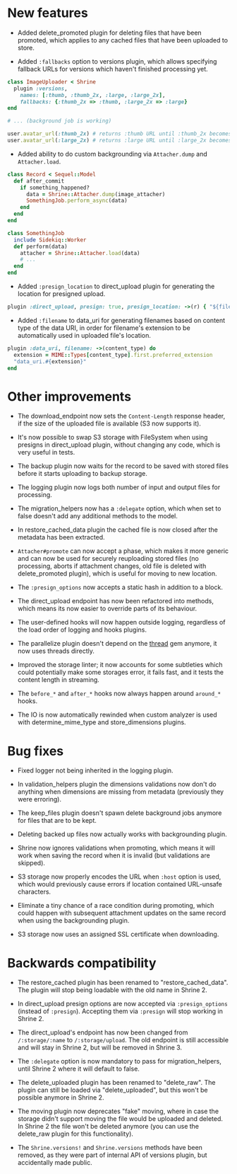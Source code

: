 New features
============

* Added delete_promoted plugin for deleting files that have been promoted, which
  applies to any cached files that have been uploaded to store.

* Added `:fallbacks` option to versions plugin, which allows specifying
  fallback URLs for versions which haven't finished processing yet.

```rb
class ImageUploader < Shrine
  plugin :versions,
    names: [:thumb, :thumb_2x, :large, :large_2x],
    fallbacks: {:thumb_2x => :thumb, :large_2x => :large}
end
```
```rb
# ... (background job is working)

user.avatar_url(:thumb_2x) # returns :thumb URL until :thumb_2x becomes available
user.avatar_url(:large_2x) # returns :large URL until :large_2x becomes available
```

* Added ability to do custom backgrounding via `Attacher.dump` and
  `Attacher.load`.

```rb
class Record < Sequel::Model
  def after_commit
    if something_happened?
      data = Shrine::Attacher.dump(image_attacher)
      SomethingJob.perform_async(data)
    end
  end
end
```
```rb
class SomethingJob
  include Sidekiq::Worker
  def perform(data)
    attacher = Shrine::Attacher.load(data)
    # ...
  end
end
```

* Added `:presign_location` to direct_upload plugin for generating the location
  for presigned upload.

```rb
plugin :direct_upload, presign: true, presign_location: ->(r) { "${filename}" }
```

* Added `:filename` to data_uri for generating filenames based on content type
  of the data URI, in order for filename's extension to be automatically used
  in uploaded file's location.

```rb
plugin :data_uri, filename: ->(content_type) do
  extension = MIME::Types[content_type].first.preferred_extension
  "data_uri.#{extension}"
end
```

Other improvements
==================

* The download_endpoint now sets the `Content-Length` response header, if the
  size of the uploaded file is available (S3 now supports it).

* It's now possible to swap S3 storage with FileSystem when using presigns in
  direct_upload plugin, without changing any code, which is very useful in
  tests.

* The backup plugin now waits for the record to be saved with stored files
  before it starts uploading to backup storage.

* The logging plugin now logs both number of input and output files for
  processing.

* The migration_helpers now has a `:delegate` option, which when set to false
  doesn't add any additional methods to the model.

* In restore_cached_data plugin the cached file is now closed after the
  metadata has been extracted.

* `Attacher#promote` can now accept a phase, which makes it more generic and
  can now be used for securely reuploading stored files (no processing, aborts
  if attachment changes, old file is deleted with delete_promoted plugin),
  which is useful for moving to new location.

* The `:presign_options` now accepts a static hash in addition to a block.

* The direct_upload endpoint has now been refactored into methods, which means
  its now easier to override parts of its behaviour.

* The user-defined hooks will now happen outside logging, regardless of the
  load order of logging and hooks plugins.

* The parallelize plugin doesn't depend on the [thread] gem anymore, it now
  uses threads directly.

* Improved the storage linter; it now accounts for some subtleties which could
  potentially make some storages error, it fails fast, and it tests the content
  length in streaming.

* The `before_*` and `after_*` hooks now always happen around `around_*` hooks.

* The IO is now automatically rewinded when custom analyzer is used with
  determine_mime_type and store_dimensions plugins.

Bug fixes
=========

* Fixed logger not being inherited in the logging plugin.

* In validation_helpers plugin the dimensions validations now don't do anything
  when dimensions are missing from metadata (previously they were erroring).

* The keep_files plugin doesn't spawn delete background jobs anymore for files
  that are to be kept.

* Deleting backed up files now actually works with backgrounding plugin.

* Shrine now ignores validations when promoting, which means it will work when
  saving the record when it is invalid (but validations are skipped).

* S3 storage now properly encodes the URL when `:host` option is used, which
  would previously cause errors if location contained URL-unsafe characters.

* Eliminate a tiny chance of a race condition during promoting, which could
  happen with subsequent attachment updates on the same record when using the
  backgrounding plugin.

* S3 storage now uses an assigned SSL certificate when downloading.

Backwards compatibility
=======================

* The restore_cached plugin has been renamed to "restore_cached_data". The
  plugin will stop being loadable with the old name in Shrine 2.

* In direct_upload presign options are now accepted via `:presign_options`
  (instead of `:presign`). Accepting them via `:presign` will stop working in
  Shrine 2.

* The direct_upload's endpoint has now been changed from `/:storage/:name` to
  `/:storage/upload`. The old endpoint is still accessible and will stay in
  Shrine 2, but will be removed in Shrine 3.

* The `:delegate` option is now mandatory to pass for migration_helpers,
  until Shrine 2 where it will default to false.

* The delete_uploaded plugin has been renamed to "delete_raw". The plugin can
  still be loaded via "delete_uploaded", but this won't be possible anymore in
  Shrine 2.

* The moving plugin now deprecates "fake" moving, where in case the storage
  didn't support moving the file would be uploaded and deleted. In Shrine 2
  the file won't be deleted anymore (you can use the delete_raw plugin for
  this functionality).

* The `Shrine.versions!` and `Shrine.versions` methods have been removed, as
  they were part of internal API of versions plugin, but accidentally made
  public.

[thread]: https://github.com/meh/ruby-thread
